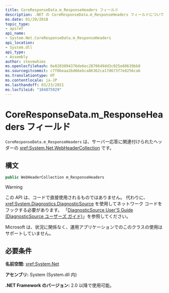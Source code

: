 ```yaml
---
title: CoreResponseData.m_ResponseHeaders フィールド
description: .NET の CoreResponseData.m_ResponseHeaders フィールドについて説明します。 このフィールドは、サーバー応答に関連付けられたヘッダーが格納されている WebHeaderCollection 型です。
ms.date: 01/29/2018
topic_type:
- apiref
api_name:
- System.Net.CoreResponseData.m_ResponseHeaders
api_location:
- System.dll
api_type:
- Assembly
author: stevewhims
ms.openlocfilehash: 6e0203094376de6ec2870649dd3c025e88639bb8
ms.sourcegitcommit: c7f0beaa2bd66ebca86362ca17d673f7e8256ca6
ms.translationtype: HT
ms.contentlocale: ja-JP
ms.lasthandoff: 03/23/2021
ms.locfileid: "104875929"
---
```

# <a name="coreresponsedatam_responseheaders-field"></a>CoreResponseData.m\_ResponseHeaders フィールド

`CoreResponseData.m_ResponseHeaders` は、サーバー応答に関連付けられたヘッダーの <xref:System.Net.WebHeaderCollection> です。

## <a name="syntax"></a>構文
  
```csharp
public WebHeaderCollection m_ResponseHeaders
```

> [!WARNING]
> この API は、コードで直接使用されるものではありません。 代わりに、<xref:System.Diagnostics.DiagnosticSource> を使用してネットワーク コードをフックする必要があります。 「[DiagnosticSource User'S Guide (DiagnosticSource ユーザーズ ガイド)](https://github.com/dotnet/runtime/blob/main/src/libraries/System.Diagnostics.DiagnosticSource/src/DiagnosticSourceUsersGuide.md)」を参照してください。
>
> Microsoft は、状況に関係なく、運用アプリケーションでのこのクラスの使用はサポートしていません。

## <a name="requirements"></a>必要条件

**名前空間:** <xref:System.Net>

**アセンブリ:** System (System.dll 内)

**.NET Framework のバージョン:** 2.0 以降で使用可能。
